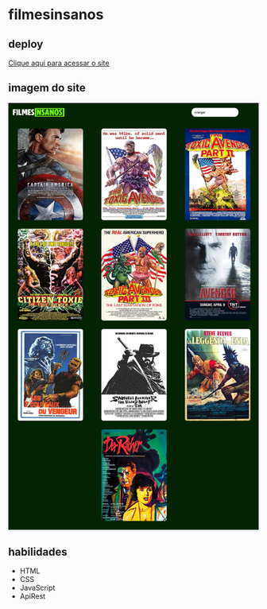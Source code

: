 # filmesinsanos
## deploy
[Clique aqui para acessar o site](https://eduardoddmg.github.io/filmesinsanos/)
## imagem do site
![imagem](img_films.png)
## habilidades
* HTML
* CSS
* JavaScript
* ApiRest